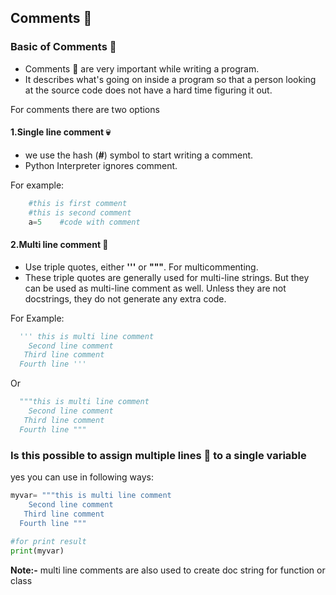 ## Comments :thought_balloon:

### Basic of Comments :bell:
 
- Comments :thought_balloon: are very important while writing a program.
- It describes what's going on inside a program so that a person looking at the source code does not have a hard time figuring it out.

For comments there are two options

#### 1.Single line comment :skull:
   - we use the hash (**#**) symbol to start writing a comment.
   - Python Interpreter ignores comment.

 For example:
 ```python
     #this is first comment
     #this is second comment
     a=5    #code with comment
```

#### 2.Multi line comment :dolls:
  - Use triple quotes, either **'''** or **"""**. For multicommenting.
  - These triple quotes are generally used for multi-line strings. 
  But they can be used as multi-line comment as well. Unless they are not docstrings, 
  they do not generate any extra code.

For Example:
```python
  ''' this is multi line comment
    Second line comment
   Third line comment
  Fourth line '''
```

Or
```python
  """this is multi line comment
    Second line comment
   Third line comment
  Fourth line """
```


### Is this possible to assign multiple lines :page_with_curl: to a single variable

yes you can use in following ways:
```python
myvar= """this is multi line comment
    Second line comment
   Third line comment
  Fourth line """
  
#for print result
print(myvar)
```

**Note:-** multi line comments are also used to create doc string for function or class
